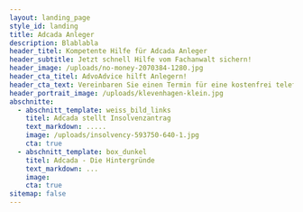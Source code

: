 ```yaml
---
layout: landing_page
style_id: landing
title: Adcada Anleger
description: Blablabla
header_titel: Kompetente Hilfe für Adcada Anleger
header_subtitle: Jetzt schnell Hilfe vom Fachanwalt sichern!
header_image: /uploads/no-money-2070384-1280.jpg
header_cta_titel: AdvoAdvice hilft Anlegern!
header_cta_text: Vereinbaren Sie einen Termin für eine kostenfrei telefonische Erstberatung.
header_portrait_image: /uploads/klevenhagen-klein.jpg
abschnitte:
  - abschnitt_template: weiss_bild_links
    titel: Adcada stellt Insolvenzantrag
    text_markdown: .....
    image: /uploads/insolvency-593750-640-1.jpg
    cta: true
  - abschnitt_template: box_dunkel
    titel: Adcada - Die Hintergründe
    text_markdown: ...
    image:
    cta: true
sitemap: false
---
```

